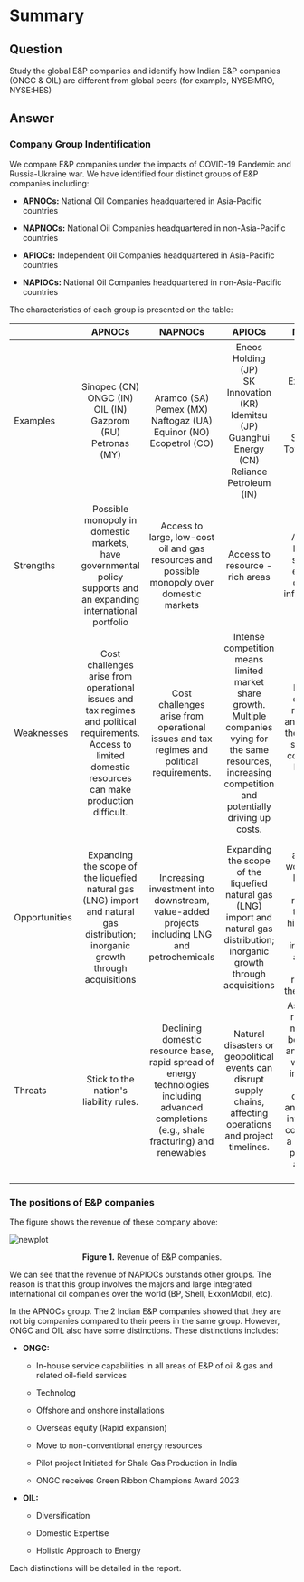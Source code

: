 # Summary

## **Question** 

Study the global E&P companies and identify how Indian E&P companies (ONGC & OIL) are different from global peers (for example, NYSE:MRO, NYSE:HES) 

## **Answer**

### Company Group Indentification

We compare E&P companies under the impacts of COVID-19 Pandemic and Russia-Ukraine war. We have identified four distinct groups of E&P companies including: 

* **APNOCs:** National Oil Companies headquartered in Asia-Pacific countries

* **NAPNOCs:** National Oil Companies headquartered in non-Asia-Pacific countries

* **APIOCs:** Independent Oil Companies headquartered in Asia-Pacific countries

* **NAPIOCs:** National Oil Companies headquartered in non-Asia-Pacific countries

The characteristics of each group is presented on the table:

|               |                                                                             APNOCs                                                                            |                                                                    NAPNOCs                                                                   |                                                                              APIOCs                                                                              |                                                                                       NAPIOCs                                                                                      |
|---------------|:-------------------------------------------------------------------------------------------------------------------------------------------------------------:|:--------------------------------------------------------------------------------------------------------------------------------------------:|:----------------------------------------------------------------------------------------------------------------------------------------------------------------:|:----------------------------------------------------------------------------------------------------------------------------------------------------------------------------------:|
| Examples      | Sinopec (CN) </br> ONGC (IN) </br> OIL (IN)</br> Gazprom (RU) Petronas (MY)                                                                                   | Aramco (SA) </br> Pemex (MX) </br> Naftogaz (UA) </br> Equinor (NO) </br> Ecopetrol (CO)                                                     | Eneos Holding (JP) </br> SK Innovation (KR) </br> Idemitsu (JP) </br> Guanghui Energy (CN) </br> Reliance Petroleum (IN)                                         | ExxonMobil (USA) </br> Chevron (USA) </br> BP (UK) </br> Shell (UK) </br> TotalEnergies (FR)                                                                                       |
| Strengths     | Possible monopoly in domestic markets, have governmental policy supports and an expanding international portfolio                                             | Access to large, low-cost oil and gas resources and possible monopoly over domestic markets                                                  | Access to resource - rich areas                                                                                                                                  | Access to low-cost shale and extensive domestic infrastructure                                                                                                                     |
| Weaknesses    | Cost challenges arise from operational issues and tax regimes and political requirements. Access to limited domestic resources can make production difficult. | Cost challenges  arise from operational issues and tax regimes and political requirements.                                                   | Intense competition means limited market share growth. Multiple companies vying for the same resources, increasing competition and potentially driving up costs. | Focus on domestic resources and resource themes (e.g., shale) can concentrate business risks                                                                                       |
| Opportunities | Expanding the scope of the liquefied natural gas (LNG) import and natural gas distribution; inorganic growth through acquisitions                             | Increasing investment into downstream, value-added projects including LNG and petrochemicals                                                 | Expanding the scope of the liquefied natural gas (LNG) import and natural gas distribution; inorganic growth through acquisitions                                | Direct access to world-class, low-cost shale resources that have high returns on investment and have proven resilient in the downturn                                              |
| Threats       | Stick to the nation's liability rules.                                                                                                                        | Declining domestic resource base, rapid spread of energy technologies including advanced completions (e.g., shale fracturing) and renewables | Natural disasters or geopolitical events can disrupt supply chains, affecting operations and project timelines.                                                  | Asymmetric risks (e.g., midstream bottlenecks and disposal well shut-ins), sweet spot depletion, and childwell interference could lead to a shortfall in production and cash flows |


### The positions of E&P companies

The figure shows the revenue of these company above:

<p align="center"> 

 ![newplot](https://github.com/thangdv509/dtl-2023/assets/74363928/fc277d11-e7eb-4851-8baa-282dc95c0be0)
 
 <p align="center"> <b>Figure 1.</b> Revenue of E&P companies.</p>

</p>

We can see that the revenue of NAPIOCs outstands other groups. The reason is that this group 
involves the majors and large integrated international oil companies over the world (BP, Shell, ExxonMobil, etc).

In the APNOCs group. The 2 Indian E&P companies showed that they are not big companies 
compared to their peers in the same group. However, ONGC and OIL also have some distinctions. These distinctions includes:

* **ONGC:**

  *   In-house service capabilities in all areas of E&P of oil & gas and related oil-field services
 
  *   Technolog
 
  *   Offshore and onshore installations
 
  *   Overseas equity (Rapid expansion)
 
  *   Move to non-conventional energy resources
 
  *   Pilot project Initiated for Shale Gas Production in India
 
  *   ONGC receives Green Ribbon Champions Award 2023
 
* **OIL:**

  *   Diversification
 
  *   Domestic Expertise
 
  *   Holistic Approach to Energy

Each distinctions will be detailed in the report.
 







